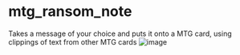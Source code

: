 # mtg_ransom_note
Takes a message of your choice and puts it onto a MTG card, using clippings of text from other MTG cards
![image](https://github.com/user-attachments/assets/9f40d12a-264d-429e-a140-f853da09f1c7)
